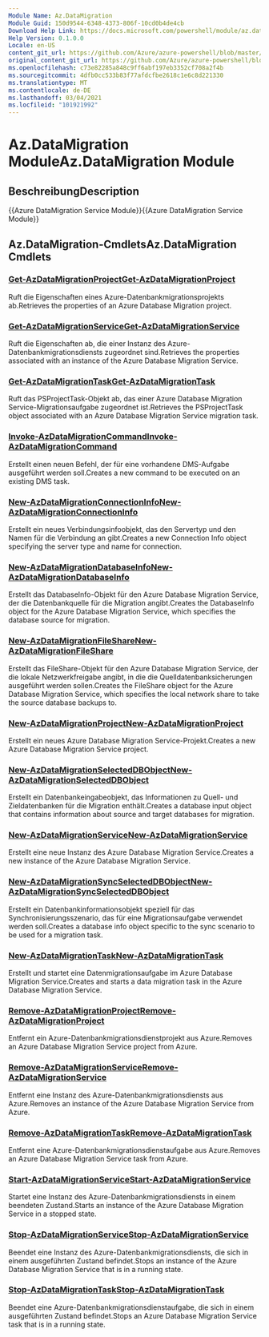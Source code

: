```yaml
---
Module Name: Az.DataMigration
Module Guid: 150d9544-6348-4373-806f-10cd0b4de4cb
Download Help Link: https://docs.microsoft.com/powershell/module/az.datamigration
Help Version: 0.1.0.0
Locale: en-US
content_git_url: https://github.com/Azure/azure-powershell/blob/master/src/DataMigration/DataMigration/help/Az.DataMigration.md
original_content_git_url: https://github.com/Azure/azure-powershell/blob/master/src/DataMigration/DataMigration/help/Az.DataMigration.md
ms.openlocfilehash: c73e82285a848c9ff6abf197eb3352cf708a2f4b
ms.sourcegitcommit: 4dfb0cc533b83f77afdcfbe2618c1e6c8d221330
ms.translationtype: MT
ms.contentlocale: de-DE
ms.lasthandoff: 03/04/2021
ms.locfileid: "101921992"
---
```

# <span data-ttu-id="10f6a-101">Az.DataMigration Module</span><span class="sxs-lookup"><span data-stu-id="10f6a-101">Az.DataMigration Module</span></span>
## <span data-ttu-id="10f6a-102">Beschreibung</span><span class="sxs-lookup"><span data-stu-id="10f6a-102">Description</span></span>
<span data-ttu-id="10f6a-103">{{Azure DataMigration Service Module}}</span><span class="sxs-lookup"><span data-stu-id="10f6a-103">{{Azure DataMigration Service Module}}</span></span>

## <span data-ttu-id="10f6a-104">Az.DataMigration-Cmdlets</span><span class="sxs-lookup"><span data-stu-id="10f6a-104">Az.DataMigration Cmdlets</span></span>
### [<span data-ttu-id="10f6a-105">Get-AzDataMigrationProject</span><span class="sxs-lookup"><span data-stu-id="10f6a-105">Get-AzDataMigrationProject</span></span>](Get-AzDataMigrationProject.md)
<span data-ttu-id="10f6a-106">Ruft die Eigenschaften eines Azure-Datenbankmigrationsprojekts ab.</span><span class="sxs-lookup"><span data-stu-id="10f6a-106">Retrieves the properties of an Azure Database Migration project.</span></span>

### [<span data-ttu-id="10f6a-107">Get-AzDataMigrationService</span><span class="sxs-lookup"><span data-stu-id="10f6a-107">Get-AzDataMigrationService</span></span>](Get-AzDataMigrationService.md)
<span data-ttu-id="10f6a-108">Ruft die Eigenschaften ab, die einer Instanz des Azure-Datenbankmigrationsdiensts zugeordnet sind.</span><span class="sxs-lookup"><span data-stu-id="10f6a-108">Retrieves the properties associated with an instance of the Azure Database Migration Service.</span></span> 

### [<span data-ttu-id="10f6a-109">Get-AzDataMigrationTask</span><span class="sxs-lookup"><span data-stu-id="10f6a-109">Get-AzDataMigrationTask</span></span>](Get-AzDataMigrationTask.md)
<span data-ttu-id="10f6a-110">Ruft das PSProjectTask-Objekt ab, das einer Azure Database Migration Service-Migrationsaufgabe zugeordnet ist.</span><span class="sxs-lookup"><span data-stu-id="10f6a-110">Retrieves the PSProjectTask object associated with an Azure Database Migration Service migration task.</span></span>

### [<span data-ttu-id="10f6a-111">Invoke-AzDataMigrationCommand</span><span class="sxs-lookup"><span data-stu-id="10f6a-111">Invoke-AzDataMigrationCommand</span></span>](Invoke-AzDataMigrationCommand.md)
<span data-ttu-id="10f6a-112">Erstellt einen neuen Befehl, der für eine vorhandene DMS-Aufgabe ausgeführt werden soll.</span><span class="sxs-lookup"><span data-stu-id="10f6a-112">Creates a new command to be executed on an existing DMS task.</span></span>

### [<span data-ttu-id="10f6a-113">New-AzDataMigrationConnectionInfo</span><span class="sxs-lookup"><span data-stu-id="10f6a-113">New-AzDataMigrationConnectionInfo</span></span>](New-AzDataMigrationConnectionInfo.md)
<span data-ttu-id="10f6a-114">Erstellt ein neues Verbindungsinfoobjekt, das den Servertyp und den Namen für die Verbindung an gibt.</span><span class="sxs-lookup"><span data-stu-id="10f6a-114">Creates a new Connection Info object specifying the server type and name for connection.</span></span>

### [<span data-ttu-id="10f6a-115">New-AzDataMigrationDatabaseInfo</span><span class="sxs-lookup"><span data-stu-id="10f6a-115">New-AzDataMigrationDatabaseInfo</span></span>](New-AzDataMigrationDatabaseInfo.md)
<span data-ttu-id="10f6a-116">Erstellt das DatabaseInfo-Objekt für den Azure Database Migration Service, der die Datenbankquelle für die Migration angibt.</span><span class="sxs-lookup"><span data-stu-id="10f6a-116">Creates the DatabaseInfo object for the Azure Database Migration Service, which specifies the database source for migration.</span></span>

### [<span data-ttu-id="10f6a-117">New-AzDataMigrationFileShare</span><span class="sxs-lookup"><span data-stu-id="10f6a-117">New-AzDataMigrationFileShare</span></span>](New-AzDataMigrationFileShare.md)
<span data-ttu-id="10f6a-118">Erstellt das FileShare-Objekt für den Azure Database Migration Service, der die lokale Netzwerkfreigabe angibt, in die die Quelldatenbanksicherungen ausgeführt werden sollen.</span><span class="sxs-lookup"><span data-stu-id="10f6a-118">Creates the FileShare object for the Azure Database Migration Service, which specifies the local network share to take the source database backups to.</span></span>

### [<span data-ttu-id="10f6a-119">New-AzDataMigrationProject</span><span class="sxs-lookup"><span data-stu-id="10f6a-119">New-AzDataMigrationProject</span></span>](New-AzDataMigrationProject.md)
<span data-ttu-id="10f6a-120">Erstellt ein neues Azure Database Migration Service-Projekt.</span><span class="sxs-lookup"><span data-stu-id="10f6a-120">Creates a new Azure Database Migration Service project.</span></span>

### [<span data-ttu-id="10f6a-121">New-AzDataMigrationSelectedDBObject</span><span class="sxs-lookup"><span data-stu-id="10f6a-121">New-AzDataMigrationSelectedDBObject</span></span>](New-AzDataMigrationSelectedDBObject.md)
<span data-ttu-id="10f6a-122">Erstellt ein Datenbankeingabeobjekt, das Informationen zu Quell- und Zieldatenbanken für die Migration enthält.</span><span class="sxs-lookup"><span data-stu-id="10f6a-122">Creates a database input object that contains information about source and target databases for migration.</span></span>

### [<span data-ttu-id="10f6a-123">New-AzDataMigrationService</span><span class="sxs-lookup"><span data-stu-id="10f6a-123">New-AzDataMigrationService</span></span>](New-AzDataMigrationService.md)
<span data-ttu-id="10f6a-124">Erstellt eine neue Instanz des Azure Database Migration Service.</span><span class="sxs-lookup"><span data-stu-id="10f6a-124">Creates a new instance of the Azure Database Migration Service.</span></span>

### [<span data-ttu-id="10f6a-125">New-AzDataMigrationSyncSelectedDBObject</span><span class="sxs-lookup"><span data-stu-id="10f6a-125">New-AzDataMigrationSyncSelectedDBObject</span></span>](New-AzDataMigrationSyncSelectedDBObject.md)
<span data-ttu-id="10f6a-126">Erstellt ein Datenbankinformationsobjekt speziell für das Synchronisierungsszenario, das für eine Migrationsaufgabe verwendet werden soll.</span><span class="sxs-lookup"><span data-stu-id="10f6a-126">Creates a database info object specific to the sync scenario to be used for a migration task.</span></span>

### [<span data-ttu-id="10f6a-127">New-AzDataMigrationTask</span><span class="sxs-lookup"><span data-stu-id="10f6a-127">New-AzDataMigrationTask</span></span>](New-AzDataMigrationTask.md)
<span data-ttu-id="10f6a-128">Erstellt und startet eine Datenmigrationsaufgabe im Azure Database Migration Service.</span><span class="sxs-lookup"><span data-stu-id="10f6a-128">Creates and starts a data migration task in the Azure Database Migration Service.</span></span>

### [<span data-ttu-id="10f6a-129">Remove-AzDataMigrationProject</span><span class="sxs-lookup"><span data-stu-id="10f6a-129">Remove-AzDataMigrationProject</span></span>](Remove-AzDataMigrationProject.md)
<span data-ttu-id="10f6a-130">Entfernt ein Azure-Datenbankmigrationsdienstprojekt aus Azure.</span><span class="sxs-lookup"><span data-stu-id="10f6a-130">Removes an Azure Database Migration Service project from Azure.</span></span>

### [<span data-ttu-id="10f6a-131">Remove-AzDataMigrationService</span><span class="sxs-lookup"><span data-stu-id="10f6a-131">Remove-AzDataMigrationService</span></span>](Remove-AzDataMigrationService.md)
<span data-ttu-id="10f6a-132">Entfernt eine Instanz des Azure-Datenbankmigrationsdiensts aus Azure.</span><span class="sxs-lookup"><span data-stu-id="10f6a-132">Removes an instance of the Azure Database Migration Service from Azure.</span></span>

### [<span data-ttu-id="10f6a-133">Remove-AzDataMigrationTask</span><span class="sxs-lookup"><span data-stu-id="10f6a-133">Remove-AzDataMigrationTask</span></span>](Remove-AzDataMigrationTask.md)
<span data-ttu-id="10f6a-134">Entfernt eine Azure-Datenbankmigrationsdienstaufgabe aus Azure.</span><span class="sxs-lookup"><span data-stu-id="10f6a-134">Removes an Azure Database Migration Service task from Azure.</span></span>

### [<span data-ttu-id="10f6a-135">Start-AzDataMigrationService</span><span class="sxs-lookup"><span data-stu-id="10f6a-135">Start-AzDataMigrationService</span></span>](Start-AzDataMigrationService.md)
<span data-ttu-id="10f6a-136">Startet eine Instanz des Azure-Datenbankmigrationsdiensts in einem beendeten Zustand.</span><span class="sxs-lookup"><span data-stu-id="10f6a-136">Starts an instance of the Azure Database Migration Service in a stopped state.</span></span> 

### [<span data-ttu-id="10f6a-137">Stop-AzDataMigrationService</span><span class="sxs-lookup"><span data-stu-id="10f6a-137">Stop-AzDataMigrationService</span></span>](Stop-AzDataMigrationService.md)
<span data-ttu-id="10f6a-138">Beendet eine Instanz des Azure-Datenbankmigrationsdiensts, die sich in einem ausgeführten Zustand befindet.</span><span class="sxs-lookup"><span data-stu-id="10f6a-138">Stops an instance of the Azure Database Migration Service that is in a running state.</span></span>

### [<span data-ttu-id="10f6a-139">Stop-AzDataMigrationTask</span><span class="sxs-lookup"><span data-stu-id="10f6a-139">Stop-AzDataMigrationTask</span></span>](Stop-AzDataMigrationTask.md)
<span data-ttu-id="10f6a-140">Beendet eine Azure-Datenbankmigrationsdienstaufgabe, die sich in einem ausgeführten Zustand befindet.</span><span class="sxs-lookup"><span data-stu-id="10f6a-140">Stops an  Azure Database Migration Service task that is in a running state.</span></span>

